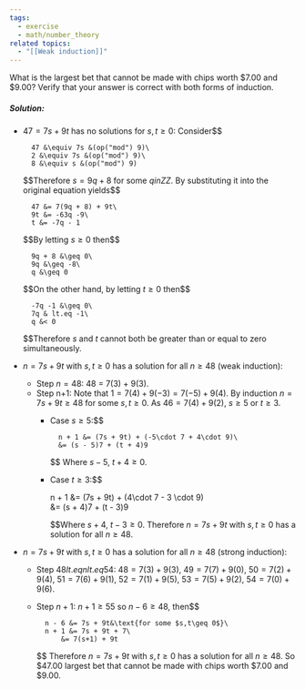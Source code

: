 ```yaml
---
tags:
  - exercise
  - math/number_theory
related topics:
  - "[[Weak induction]]"
---
```

What is the largest bet that cannot be made with chips worth $\$7.00$ and $\$9.00$? Verify that your answer is correct with both forms of induction.
##### Solution:
- $47 = 7s + 9t$ has no solutions for $s,t\geq0$:
	Consider$$
	
		47 &\equiv 7s &(op("mod") 9)\
		2 &\equiv 7s &(op("mod") 9)\
		8 &\equiv s &(op("mod") 9)
	
	$$Therefore $s = 9q + 8$ for some $q in ZZ$. By substituting it into the original equation yields$$
	
		47 &= 7(9q + 8) + 9t\
		9t &= -63q -9\
		t &= -7q - 1
	
	$$By letting $s\geq 0$ then$$
	
		9q + 8 &\geq 0\
		9q &\geq -8\
		q &\geq 0
	
	$$On the other hand, by letting $t \geq 0$ then$$
	
		-7q -1 &\geq 0\
		7q & lt.eq -1\
		q &< 0
	$$Therefore $s$ and $t$ cannot both be greater than or equal to zero simultaneously.
- $n=7s+9t$ with $s,t\geq 0$ has a solution for all $n\geq 48$ (weak induction):
	- Step $n=48$:
		48 = 7(3) + 9(3).
	- Step n+1:
		Note that $1=7(4)+9(-3)=7(-5)+9(4)$. By induction $n=7s+9t\geq 48$ for some $s,t\geq 0$. As $46=7(4) + 9(2)$, $s\geq 5$ or $t\geq 3$.
		- Case $s\geq 5$:$$
			
				n + 1 &= (7s + 9t) + (-5\cdot 7 + 4\cdot 9)\
				&= (s - 5)7 + (t + 4)9
			
			$$
			Where $s-5$, $t+4\geq 0$.
		- Case $t \geq 3$:$$
			
			n + 1 &= (7s + 9t) + (4\cdot 7 - 3 \cdot 9)\
				&= (s + 4)7 + (t - 3)9
			
			$$Where $s+4$, $t-3\geq0$.
	Therefore $n=7s+9t$ with $s,t\geq 0$ has a solution for all $n\geq 48$.
- $n=7s+9t$ with $s,t\geq 0$ has a solution for all $n\geq 48$ (strong induction):
	- Step $48 lt.eq n lt.eq 54$:
		$48 = 7(3) + 9(3)$, $49 = 7(7) + 9 (0)$, $50 = 7(2) + 9(4)$, $51=7(6) + 9(1)$, $52=7(1) + 9(5)$, $53=7(5) + 9(2)$, $54 = 7(0) + 9(6)$.
	- Step $n+1$:
		$n + 1 \geq 55$ so $n-6 \geq 48$, then$$
		
			n - 6 &= 7s + 9t&\text{for some $s,t\geq 0$}\
			n + 1 &= 7s + 9t + 7\
				&= 7(s+1) + 9t
		$$
	Therefore $n=7s+9t$ with $s,t\geq 0$ has a solution for all $n\geq 48$.
So $\$47.00$ largest bet that cannot be made with chips worth $\$7.00$ and $\$9.00$.